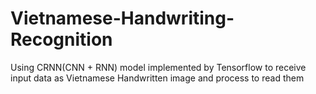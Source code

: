 # Vietnamese-Handwriting-Recognition
Using CRNN(CNN + RNN) model implemented by Tensorflow to receive input data as Vietnamese Handwritten image and process to read them
